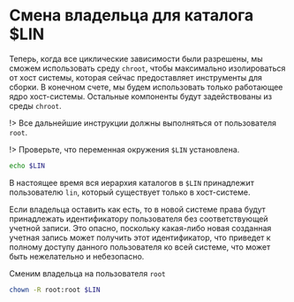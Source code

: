 # Смена владельца для каталога $LIN

Теперь, когда все циклические зависимости были разрешены, мы сможем использовать среду `chroot`, чтобы максимально изолироваться от хост системы, которая сейчас предоставляет инструменты для сборки. В конечном счете, мы будем использовать только работающее ядро хост-системы. Остальные компоненты будут задействованы из среды `chroot`.

!> Все дальнейшие инструкции должны выполняться от пользователя `root`.

!> Проверьте, что переменная окружения `$LIN` установлена.

```bash
echo $LIN
```

В настоящее время вся иерархия каталогов в `$LIN` принадлежит пользователю `lin`, который существует только в хост-системе.

Если владельца оставить как есть, то в новой системе права будут принадлежать идентификатору пользователя без соответствующей учетной записи. Это опасно, поскольку какая-либо новая созданная учетная запись может получить этот идентификатор, что приведет к полному доступу данного пользователя ко всей системе, что может быть нежелательно и небезопасно.

Сменим владельца на пользователя `root`

```bash
chown -R root:root $LIN
```
